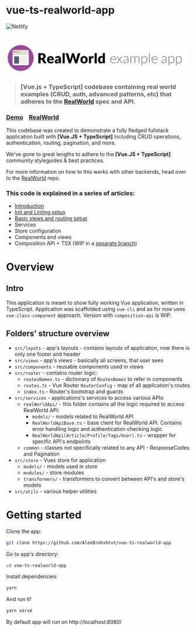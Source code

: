 # vue-ts-realworld-app

![Netlify](https://img.shields.io/netlify/7c1bfa89-1389-44ed-b77d-55659ef2d317)

# ![RealWorld Example App](logo.png)

> ### [Vue.js + TypeScript] codebase containing real world examples (CRUD, auth, advanced patterns, etc) that adheres to the [RealWorld](https://github.com/gothinkster/realworld) spec and API.

### [Demo](https://vue-ts-realworld-app.netlify.com/)&nbsp;&nbsp;&nbsp;&nbsp;[RealWorld](https://github.com/gothinkster/realworld)

This codebase was created to demonstrate a fully fledged fullstack application built with **[Vue.JS + TypeScript]** including CRUD operations, authentication, routing, pagination, and more.

We've gone to great lengths to adhere to the **[Vue.JS + TypeScript]** community styleguides & best practices.

For more information on how to this works with other backends, head over to the [RealWorld](https://github.com/gothinkster/realworld) repo.

### This code is explained in a series of articles:

- [Introduction](https://medium.com/p/cb89982c444)
- [Init and Linting setup](https://medium.com/p/74a1788340ac)
- [Basic views and routing setup](https://medium.com/p/496931f753fb)
- Services
- Store configuration
- Components and views
- Composition API + TSX (WIP in a [separate branch](https://github.com/AlexBrohshtut/vue-ts-realworld-app/tree/composition-api-tsx))

# Overview

## Intro

This application is meant to show fully working Vue application, written in TypeScript.
Application was scaffolded using `vue-cli` and as for now uses `vue-class-component` approach. Version with `composition-api` is WIP.

## Folders' structure overview

- `src/layots` - app's layouts - contains layouts of application, now there is only one footer and header
- `src/views` - app's views - basically all screens, that user sees
- `src/components` - reusable components used in views
- `src/router` - contains router logic:
  - `routesNames.ts` - dictionary of `RoutesNames` to refer in components
  - `routes.ts` - Vue Router `RouterConfig` - map of all application's routes
  - `index.ts` - Router's bootstrap and guards
- `src/services` - applications's services to access various APIs:
  - `realWorldApi/` - this folder contains all the logic required to access RealWorld API:
    - `models/` - models related to RealWorld API
    - `RealWorldApiBase.ts` - base client for RealWorld API. Contains error handling logic and authentication checking logic
    - `RealWorldApi(Article/Profile/Tags/User).ts` - wrapper for specific API's endpoints
  - `common` - classes not specifically related to any API - ResponseCodes and Pagination
- `src/store` - Vuex store for application
  - `models/` - models used in store
  - `modules/` - store modules
  - `transformers/` - transformers to convert between API's and store's models
- `src/utils` - various helper utilities

# Getting started

Clone the app:

```bash
git clone https://github.com/AlexBrohshtut/vue-ts-realworld-app
```

Go to app's directory:

```bash
cd vue-ts-realworld-app
```

Install dependencies:

```bash
yarn
```

And run it!

```bash
yarn serve
```

By default app will run on http://localhost:8080/
